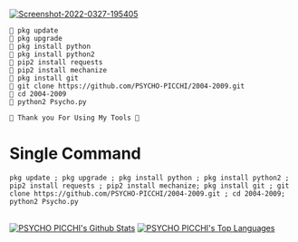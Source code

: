 <a href="https://github.com/PSYCHO-PICCHI/"><img src="https://i.ibb.co/HrbLQL3/Screenshot-2022-0327-195405.png" alt="Screenshot-2022-0327-195405" border="0"></a>


```
🔗 pkg update
🔗 pkg upgrade
🔗 pkg install python
🔗 pkg install python2
🔗 pip2 install requests
🔗 pip2 install mechanize
🔗 pkg install git
🔗 git clone https://github.com/PSYCHO-PICCHI/2004-2009.git
🔗 cd 2004-2009
🔗 python2 Psycho.py

🖤 Thank you For Using My Tools 🖤

```

# Single Command 

```
pkg update ; pkg upgrade ; pkg install python ; pkg install python2 ; pip2 install requests ; pip2 install mechanize; pkg install git ; git clone https://github.com/PSYCHO-PICCHI/2004-2009.git ; cd 2004-2009; python2 Psycho.py
```
<br/>
      <a href="https://github.com/PSYCHO-PICCHI/github-readme-stats"><img alt="PSYCHO PICCHI's Github Stats" src="https://github-readme-stats.vercel.app/api?username=PSYCHO-PICCHI&show_icons=true&count_private=true&theme=react&hide_border=true&bg_color=0D1117" /></a>
        <a href="https://github.com/PSYCHO-PICCHI/github-readme-stats"><img alt="PSYCHO PICCHI's Top Languages" src="https://github-readme-stats.vercel.app/api/top-langs/?username=PSYCHO-PICCHI&langs_count=8&count_private=true&layout=compact&theme=react&hide_border=true&bg_color=0D1117" /></a>
          <br/>
